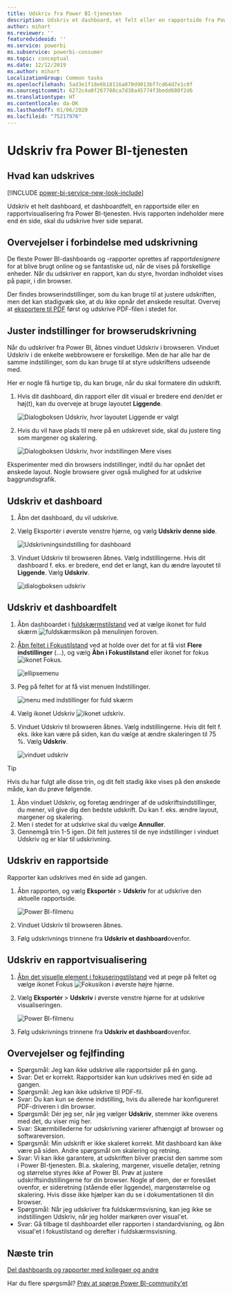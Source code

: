 ```yaml
---
title: Udskriv fra Power BI-tjenesten
description: Udskriv et dashboard, et felt eller en rapportside fra Power BI-tjenesten.
author: mihart
ms.reviewer: ''
featuredvideoid: ''
ms.service: powerbi
ms.subservice: powerbi-consumer
ms.topic: conceptual
ms.date: 12/12/2019
ms.author: mihart
LocalizationGroup: Common tasks
ms.openlocfilehash: 5ad3e1f18e6b18116a070d9013bf7cd64d7e1c0f
ms.sourcegitcommit: 6272c4a0f267708ca7d38a45774f3bedd680f2d6
ms.translationtype: HT
ms.contentlocale: da-DK
ms.lasthandoff: 01/06/2020
ms.locfileid: "75217976"
---
```

# <a name="printing-from-the-power-bi-service"></a>Udskriv fra Power BI-tjenesten

## <a name="what-can-be-printed"></a>Hvad kan udskrives
[!INCLUDE [power-bi-service-new-look-include](../includes/power-bi-service-new-look-include.md)]

Udskriv et helt dashboard, et dashboardfelt, en rapportside eller en rapportvisualisering fra Power BI-tjenesten. Hvis rapporten indeholder mere end én side, skal du udskrive hver side separat. 

## <a name="printing-considerations"></a>Overvejelser i forbindelse med udskrivning

De fleste Power BI-dashboards og -rapporter oprettes af rapport*designere* for at blive brugt online og se fantastiske ud, når de vises på forskellige enheder. Når du udskriver en rapport, kan du styre, hvordan indholdet vises på papir, i din browser. 

Der findes browserindstillinger, som du kan bruge til at justere udskriften, men det kan stadigvæk ske, at du ikke opnår det ønskede resultat. Overvej at [eksportere til PDF](end-user-pdf.md) først og udskrive PDF-filen i stedet for. 

## <a name="adjust-your-browser-print-settings"></a>Juster indstillinger for browserudskrivning
Når du udskriver fra Power BI, åbnes vinduet Udskriv i browseren. Vinduet Udskriv i de enkelte webbrowsere er forskellige. Men de har alle har de samme indstillinger, som du kan bruge til at styre udskriftens udseende med. 

Her er nogle få hurtige tip, du kan bruge, når du skal formatere din udskrift.

   > 
1. Hvis dit dashboard, din rapport eller dit visual er bredere end den/det er høj(t), kan du overveje at bruge layoutet **Liggende**. 

   ![Dialogboksen Udskriv, hvor layoutet Liggende er valgt](./media/end-user-print/power-bi-landscape-layout.png)

2. Hvis du vil have plads til mere på en udskrevet side, skal du justere ting som margener og skalering. 

    ![Dialogboksen Udskriv, hvor indstillingen Mere vises](./media/end-user-print/power-bi-margins.png)

Eksperimenter med din browsers indstillinger, indtil du har opnået det ønskede layout. Nogle browsere giver også mulighed for at udskrive baggrundsgrafik. 

## <a name="print-a-dashboard"></a>Udskriv et dashboard
1. Åbn det dashboard, du vil udskrive.
2. Vælg Eksportér i øverste venstre hjørne, og vælg **Udskriv denne side**.
   
    ![Udskrivningsindstilling for dashboard](./media/end-user-print/power-bi-dashboard-print.png)

3. Vinduet Udskriv til browseren åbnes. Vælg indstillingerne. Hvis dit dashboard f. eks. er bredere, end det er langt, kan du ændre layoutet til **Liggende**. Vælg **Udskriv**.
   
    ![dialogboksen udskriv](./media/end-user-print/power-bi-print-dash.png)

## <a name="print-a-dashboard-tile"></a>Udskriv et dashboardfelt
1. Åbn dashboardet i [fuldskærmstilstand](end-user-focus.md) ved at vælge ikonet for fuld skærm ![fuldskærmsikon](./media/end-user-print/power-bi-full-screen.png) på menulinjen foroven.

3. [Åbn feltet i Fokustilstand](end-user-focus.md) ved at holde over det for at få vist **Flere indstillinger** (...), og vælg **Åbn i Fokustilstand** eller ikonet for fokus![ikonet Fokus](./media/end-user-print/power-bi-focus-icon.png).
   
    ![ellipsemenu](./media/end-user-print/power-bi-menu-options.png)

4. Peg på feltet for at få vist menuen Indstillinger.
   
    ![menu med indstillinger for fuld skærm](./media/end-user-print/menu-options-new.png)

4. Vælg ikonet Udskriv ![ikonet udskriv](./media/end-user-print/print-icon.png).     

5. Vinduet Udskriv til browseren åbnes. Vælg indstillingerne. Hvis dit felt f. eks. ikke kan være på siden, kan du vælge at ændre skaleringen til 75 %. Vælg **Udskriv**.

    ![vinduet udskriv](./media/end-user-print/power-bi-scale.png) 

> [!TIP]
> Hvis du har fulgt alle disse trin, og dit felt stadig ikke vises på den ønskede måde, kan du prøve følgende.
> 1. Åbn vinduet Udskriv, og foretag ændringer af de udskriftsindstillinger, du mener, vil give dig den bedste udskrift. Du kan f. eks. ændre layout, margener og skalering. 
> 2. Men i stedet for at udskrive skal du vælge **Annuller**. 
> 3. Gennemgå trin 1-5 igen. Dit felt justeres til de nye indstillinger i vinduet Udskriv og er klar til udskrivning.

## <a name="print-a-report-page"></a>Udskriv en rapportside
Rapporter kan udskrives med én side ad gangen.

1. Åbn rapporten, og vælg **Eksportér** > **Udskriv** for at udskrive den aktuelle rapportside.
   
    ![Power BI-filmenu](./media/end-user-print/power-bi-report-print.png)
2. Vinduet Udskriv til browseren åbnes.

3. Følg udskrivnings trinnene fra **Udskriv et dashboard**ovenfor.
   


## <a name="print-a-report-visual"></a>Udskriv en rapportvisualisering
1. [Åbn det visuelle element i fokuseringstilstand](end-user-focus.md) ved at pege på feltet og vælge ikonet Fokus ![Fokusikon](./media/end-user-print/power-bi-focus-icon.png) i øverste højre hjørne.

2. Vælg **Eksportér** > **Udskriv** i øverste venstre hjørne for at udskrive visualiseringen.

    ![Power BI-filmenu](./media/end-user-print/power-bi-report-print.png)


3. Følg udskrivnings trinnene fra **Udskriv et dashboard**ovenfor.

## <a name="considerations-and-troubleshooting"></a>Overvejelser og fejlfinding

* Spørgsmål: Jeg kan ikke udskrive alle rapportsider på én gang.    
* Svar: Det er korrekt. Rapportsider kan kun udskrives med én side ad gangen.
* Spørgsmål: Jeg kan ikke udskrive til PDF-fil.    
* Svar: Du kan kun se denne indstilling, hvis du allerede har konfigureret PDF-driveren i din browser.    
* Spørgsmål: Dér jeg ser, når jeg vælger **Udskriv**, stemmer ikke overens med det, du viser mig her.    
* Svar: Skærmbillederne for udskrivning varierer afhængigt af browser og softwareversion.
* Spørgsmål: Min udskrift er ikke skaleret korrekt.  Mit dashboard kan ikke være på siden. Andre spørgsmål om skalering og retning.    
* Svar: Vi kan ikke garantere, at udskriften bliver præcist den samme som i Power BI-tjenesten. Bl.a. skalering, margener, visuelle detaljer, retning og størrelse styres ikke af Power BI. Prøv at justere udskriftsindstillingerne for din browser. Nogle af dem, der er foreslået ovenfor, er sideretning (stående eller liggende), margenstørrelse og skalering. Hvis disse ikke hjælper kan du se i dokumentationen til din browser.      
* Spørgsmål: Når jeg udskriver fra fuldskærmsvisning, kan jeg ikke se indstillingen Udskriv, når jeg holder markøren over visual'et.   
* Svar: Gå tilbage til dashboardet eller rapporten i standardvisning, og åbn visual'et i fokustilstand og derefter i fuldskærmsvisning. 

## <a name="next-steps"></a>Næste trin
[Del dashboards og rapporter med kollegaer og andre](../service-share-dashboards.md)

Har du flere spørgsmål? [Prøv at spørge Power BI-community'et](https://community.powerbi.com/)

